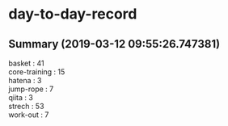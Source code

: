 # day-to-day-record  
## Summary  (2019-03-12 09:55:26.747381)  
basket : 41  
core-training : 15  
hatena : 3  
jump-rope : 7  
qiita : 3  
strech : 53  
work-out : 7  
